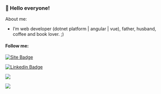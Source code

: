 ### 👋 Hello everyone!

About me:

- I’m web developer (dotnet platform | angular | vue), father, husband, coffee and book lover. ;)

#### Follow me:
[![Site Badge](https://img.shields.io/badge/-Website%2fBlog-blue?style=flat-square&logo=website&logoColor=white&link=https://libnando.com/)](https://libnando.com/)

[![Linkedin Badge](https://img.shields.io/badge/-LinkedIn-blue?style=flat-square&logo=Linkedin&logoColor=white&link=https://www.linkedin.com/in/nandomegaman/)](https://www.linkedin.com/in/nandomegaman/)

<p align="justify">
  <img align="center" src="https://github-readme-stats.vercel.app/api?username=nandomegaman&show_icons=true&count_private=true&theme=algolia" />
</p>
<p>
  <img align="center" src="https://github-readme-stats.vercel.app/api/top-langs/?username=nandomegaman&layout=compact&theme=algolia" />
</p>
